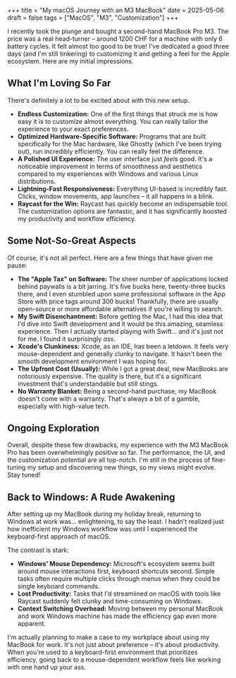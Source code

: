 +++
title = "My macOS Journey with an M3 MacBook"
date = 2025-05-06
draft = false
tags = ["MacOS", "M3", "Customization"]
+++

I recently took the plunge and bought a second-hand MacBook Pro M3. The price was a real head-turner – around 1200 CHF for a machine with only 6 battery cycles. It felt almost too good to be true! I've dedicated a good three days (and I'm still tinkering) to customizing it and getting a feel for the Apple ecosystem. Here are my initial impressions.

## What I'm Loving So Far

There's definitely a lot to be excited about with this new setup.

- **Endless Customization:** One of the first things that struck me is how easy it is to customize almost everything. You can really tailor the experience to your exact preferences.
- **Optimized Hardware-Specific Software:** Programs that are built specifically for the Mac hardware, like Ghostty (which I've been trying out), run incredibly efficiently. You can really feel the difference.
- **A Polished UI Experience:** The user interface just _feels_ good. It's a noticeable improvement in terms of smoothness and aesthetics compared to my experiences with Windows and various Linux distributions.
- **Lightning-Fast Responsiveness:** Everything UI-based is incredibly fast. Clicks, window movements, app launches – it all happens in a blink.
- **Raycast for the Win:** Raycast has quickly become an indispensable tool. The customization options are fantastic, and it has significantly boosted my productivity and workflow efficiency.

## Some Not-So-Great Aspects

Of course, it's not all perfect. Here are a few things that have given me pause:

- **The "Apple Tax" on Software:** The sheer number of applications locked behind paywalls is a bit jarring. It's five bucks here, twenty-three bucks there, and I even stumbled upon some professional software in the App Store with price tags around 300 bucks! Thankfully, there are usually open-source or more affordable alternatives if you're willing to search.
- **My Swift Disenchantment:** Before getting the Mac, I had this idea that I'd dive into Swift development and it would be this amazing, seamless experience. Then I actually started playing with Swift... and it's just not for me. I found it surprisingly _ass_.
- **Xcode's Clunkiness:** Xcode, as an IDE, has been a letdown. It feels very mouse-dependent and generally clunky to navigate. It hasn't been the smooth development environment I was hoping for.
- **The Upfront Cost (Usually):** While I got a great deal, new MacBooks are notoriously expensive. The quality is there, but it's a significant investment that's understandable but still stings.
- **No Warranty Blanket:** Being a second-hand purchase, my MacBook doesn't come with a warranty. That's always a bit of a gamble, especially with high-value tech.

## Ongoing Exploration

Overall, despite these few drawbacks, my experience with the M3 MacBook Pro has been overwhelmingly positive so far. The performance, the UI, and the customization potential are all top-notch. I'm still in the process of fine-tuning my setup and discovering new things, so my views might evolve. Stay tuned!

## Back to Windows: A Rude Awakening

After setting up my MacBook during my holiday break, returning to Windows at work was... enlightening, to say the least. I hadn't realized just how inefficient my Windows workflow was until I experienced the keyboard-first approach of macOS.

The contrast is stark:

- **Windows' Mouse Dependency:** Microsoft's ecosystem seems built around mouse interactions first, keyboard shortcuts second. Simple tasks often require multiple clicks through menus when they could be single keyboard commands.
- **Lost Productivity:** Tasks that I'd streamlined on macOS with tools like Raycast suddenly felt clunky and time-consuming on Windows.
- **Context Switching Overhead:** Moving between my personal MacBook and work Windows machine has made the efficiency gap even more apparent.

I'm actually planning to make a case to my workplace about using my MacBook for work. It's not just about preference – it's about productivity. When you're used to a keyboard-first environment that prioritizes efficiency, going back to a mouse-dependent workflow feels like working with one hand up your ass.
